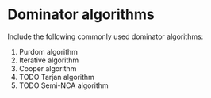 # Dominator algorithms

Include the following commonly used dominator algorithms:

1. Purdom algorithm
2. Iterative algorithm
3. Cooper algorithm
4. TODO Tarjan algorithm
5. TODO Semi-NCA algorithm
